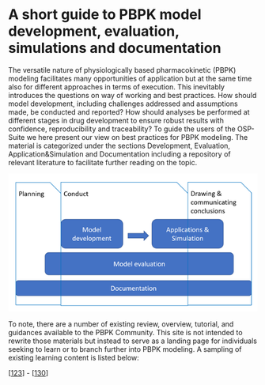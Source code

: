 # A short guide to PBPK model development, evaluation, simulations and documentation

The versatile nature of physiologically based pharmacokinetic (PBPK) modeling facilitates many opportunities of application but at the same time also for different approaches in terms of execution. This inevitably introduces the questions on way of working and best practices. How should model development, including challenges addressed and assumptions made, be conducted and reported? How should analyses be performed at different stages in drug development to ensure robust results with confidence, reproducibility and traceability? To guide the users of the OSP-Suite we here present our view on best practices for PBPK modeling. The material is categorized under the sections Development, Evaluation, Application&Simulation and Documentation  including a repository of relevant literature to facilitate further reading on the topic.  

![Guide to PBPK model development, evalution, simulations and documentation](../assets/images/part-7/a-short-guide-to-pbpk-model-development-1.png)

To note, there are a number of existing review, overview, tutorial, and guidances available to the PBPK Community. This site is not intended to rewrite those materials but instead to serve as a landing page for individuals seeking to learn or to branch further into PBPK modeling. A sampling of existing learning content is listed below:

[[123](../references.md#123)] - [[130](../references.md#130)]